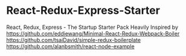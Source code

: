 # React-Redux-Express-Starter
React, Redux, Express - The Startup Starter Pack
Heavily Inspired by  
https://github.com/eddiewang/Minimal-React-Redux-Webpack-Boiler  
https://github.com/tsaiDavid/simple-redux-boilerplate  
https://github.com/alanbsmith/react-node-example
